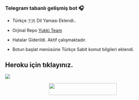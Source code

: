 ### Telegram tabanlı gelişmiş bot 🎧

- Türkçe 🇹🇷 Dil Yaması Eklendi.. 

- Orjinal Repo [Yukki Team](https://github.com/TeamYukki/YukkiMusicBot) 

-  Hatalar Giderildi. Aktif çalışmaktadır. 
- Botun başlat menüsüne Türkçe Sabit komut bilgileri eklendi. 

## Heroku için tıklayınız. 
<img src="https://i.ibb.co/khRz42f/Turkish-Voice.jpg">

<p align="center"><a href="https://heroku.com/deploy?template=https://github.com/codeslagon/TaliaMusic_Pro"> <img src="https://img.shields.io/badge/Deploy%20To%20Heroku-Green?style=for-the-badge&logo=heroku" width="220" height="38.45"/></a></p>
  

